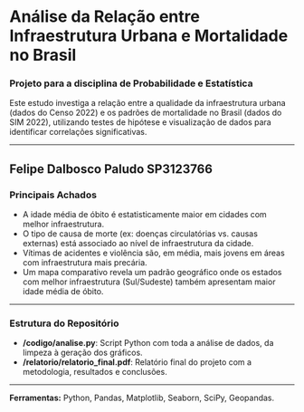 # Análise da Relação entre Infraestrutura Urbana e Mortalidade no Brasil

### Projeto para a disciplina de Probabilidade e Estatística

Este estudo investiga a relação entre a qualidade da infraestrutura urbana (dados do Censo 2022) e os padrões de mortalidade no Brasil (dados do SIM 2022), utilizando testes de hipótese e visualização de dados para identificar correlações significativas.

---
Felipe Dalbosco Paludo SP3123766
---

### Principais Achados

* A idade média de óbito é estatisticamente maior em cidades com melhor infraestrutura.
* O tipo de causa de morte (ex: doenças circulatórias vs. causas externas) está associado ao nível de infraestrutura da cidade.
* Vítimas de acidentes e violência são, em média, mais jovens em áreas com infraestrutura mais precária.
* Um mapa comparativo revela um padrão geográfico onde os estados com melhor infraestrutura (Sul/Sudeste) também apresentam maior idade média de óbito.

---

### Estrutura do Repositório

* **/codigo/analise.py**: Script Python com toda a análise de dados, da limpeza à geração dos gráficos.
* **/relatorio/relatorio_final.pdf**: Relatório final do projeto com a metodologia, resultados e conclusões.

---

**Ferramentas:** Python, Pandas, Matplotlib, Seaborn, SciPy, Geopandas.
